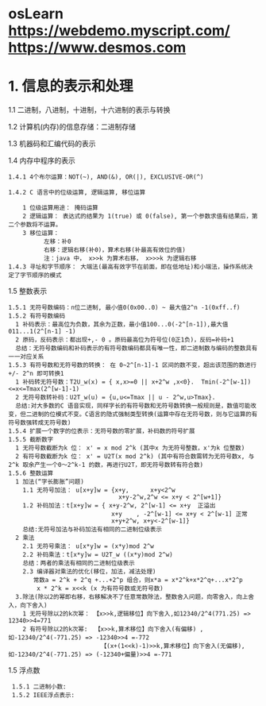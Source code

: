 # osLearn https://webdemo.myscript.com/ https://www.desmos.com


# 1. 信息的表示和处理

  1.1 二进制，八进制，十进制，十六进制的表示与转换
  
  1.2 计算机(内存)的信息存储：二进制存储
  
  1.3 机器码和汇编代码的表示
  
  1.4 内存中程序的表示
  
    1.4.1 4个布尔运算：NOT(~), AND(&), OR(|), EXCLUSIVE-OR(^) 
    
    1.4.2 C 语言中的位级运算, 逻辑运算, 移位运算
      
        1 位级运算用途： 掩码运算
        2 逻辑运算： 表达式的结果为 1(true) 或 0(false), 第一个参数求值有结果后，第二个参数将不运算。
        3 移位运算： 
              左移：补0
              右移：逻辑右移(补0)，算术右移(补最高有效位的值)
              注：java 中， x>>k 为算术右移， x>>>k 为逻辑右移
    1.4.3 寻址和字节顺序： 大端法(最高有效字节在前面，即在低地址)和小端法，操作系统决定了字节顺序的模式
    
    
   1.5 整数表示
   
    1.5.1 无符号数编码：n位二进制, 最小值0(0x00..0) ~ 最大值2^n -1(0xff..f)
    1.5.2 有符号数编码
      1 补码表示：最高位为负数，其余为正数，最小值100...0(-2^[n-1]),最大值011...1(2^[n-1] -1)
      2 原码，反码表示：都出现+,- 0 。原码最高位为符号位(0正1负)，反码=补码+1
      总结：无符号数编码和补码表示的有符号数编码都具有唯一性，即二进制数与编码的整数具有一一对应关系
    1.5.3 有符号数和无符号数的转换： 在 0~2^[n-1]-1 区间的数不变，超出该范围的数进行+/- 2^n 即可转换1
      1 补码转无符号数：T2U_w(x) = { x,x>=0 || x+2^w ,x<0}.  Tmin(-2^[w-1])<=x<=Tmax(2^[w-1]-1)
      2 无符号数转补码：U2T_w(u) = {u,u<=Tmax || u - 2^w,u>Tmax}. 
      总结:对大多数的C 语音实现，同样字长的有符号数和无符号数转换一般规则是，数值可能改变，但二进制的位模式不变。C语言的隐式强制类型转换(运算中存在无符号数，则与它运算的有符号数强转成无符号数)
    1.5.4 扩展一个数字的位表示：无符号数的零扩展，补码数的符号扩展
    1.5.5 截断数字          
      1 无符号数截断为k 位： x' = x mod 2^k (其中x 为无符号整数，x'为k 位整数)
      2 有符号数截断为k 位： x' = U2T(x mod 2^k) (其中有符合数需转为无符号数x, 与2^k 取余产生一个0～2^k-1 的数，再进行U2T，即无符号数转有符合数)
    1.5.6 整数运算
      1 加法(“字长膨胀”问题)
        1.1 无符号加法： u[x+y]w = {x+y,      x+y<2^w 
                                   x+y-2^w,2^w <= x+y < 2^[w+1]}
        1.2 补码加法：t[x+y]w = { x+y-2^w, 2^[w-1] <= x+y  正溢出
                                 x+y    , -2^[w-1] <= x+y < 2^[w-1] 正常 
                                 x+y+2^w, x+y<-2^[w-1]}
        总结:无符号加法与补码加法有相同的二进制位级表示
      2 乘法
        2.1 无符号乘法： u[x*y]w = (x*y)mod 2^w
        2.2 补码乘法：t[x*y]w = U2T_w ((x*y)mod 2^w)
        总结：两者的乘法有相同的二进制位级表示
        2.3 编译器对乘法的优化(移位，加法，减法处理)
           常数a = 2^k + 2^q +...+2^p 组合，则x*a = x*2^k+x*2^q+...x*2^p 
            x * 2^k = x<<k (x 为有符号数或无符号数)
      3.除法(除以2的幂即右移，右移解决不了任意常数除法，整数舍入问题，向零舍入，向上舍入，向下舍入)
        1 无符号除以2的k次幂： 【x>>k,逻辑移位】向下舍入,如12340/2^4(771.25) => 12340>>4=771
        2 有符号除以2的k次幂:  【x>>k,算术移位】向下舍入(有偏移) ,如-12340/2^4(-771.25) => -12340>>4 =-772
                              【(x+(1<<k)-1)>>k,算术移位】向下舍入(无偏移),如-12340/2^4(-771.25) => (-12340+偏量)>>4 =-771
   1.5 浮点数
   
     1.5.1 二进制小数:
     1.5.2 IEEE浮点表示:
    
     
